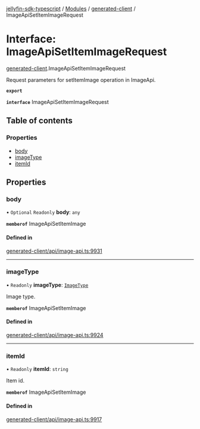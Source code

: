 [jellyfin-sdk-typescript](../README.md) / [Modules](../modules.md) / [generated-client](../modules/generated_client.md) / ImageApiSetItemImageRequest

# Interface: ImageApiSetItemImageRequest

[generated-client](../modules/generated_client.md).ImageApiSetItemImageRequest

Request parameters for setItemImage operation in ImageApi.

**`export`**

**`interface`** ImageApiSetItemImageRequest

## Table of contents

### Properties

- [body](generated_client.ImageApiSetItemImageRequest.md#body)
- [imageType](generated_client.ImageApiSetItemImageRequest.md#imagetype)
- [itemId](generated_client.ImageApiSetItemImageRequest.md#itemid)

## Properties

### body

• `Optional` `Readonly` **body**: `any`

**`memberof`** ImageApiSetItemImage

#### Defined in

[generated-client/api/image-api.ts:9931](https://github.com/thornbill/jellyfin-sdk-typescript/blob/350a9a5/src/generated-client/api/image-api.ts#L9931)

___

### imageType

• `Readonly` **imageType**: [`ImageType`](../enums/generated_client.ImageType.md)

Image type.

**`memberof`** ImageApiSetItemImage

#### Defined in

[generated-client/api/image-api.ts:9924](https://github.com/thornbill/jellyfin-sdk-typescript/blob/350a9a5/src/generated-client/api/image-api.ts#L9924)

___

### itemId

• `Readonly` **itemId**: `string`

Item id.

**`memberof`** ImageApiSetItemImage

#### Defined in

[generated-client/api/image-api.ts:9917](https://github.com/thornbill/jellyfin-sdk-typescript/blob/350a9a5/src/generated-client/api/image-api.ts#L9917)
